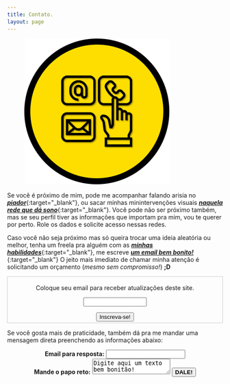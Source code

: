 ```yaml
---
title: Contato.
layout: page
---
```

<figure>
  <img alt="Laureano." src="images/CONTATO.png" />
</figure>

Se você é próximo de mim, pode me acompanhar falando arisia no [***piador***](https://twitter.com/laureanoeu){:target="_blank"}, ou sacar minhas minintervenções visuais [***naquela rede que dá sono***](https://instagram.com/laureanoeu){:target="_blank"}. Você pode não ser próximo também, mas se seu perfil tiver as informações que importam pra mim, vou te querer por perto. Role os dados e solicite acesso nessas redes.

Caso você não seja próximo mas só queira trocar uma ideia aleatória ou melhor, tenha um freela pra alguém com as [***minhas habilidades***](/sobre.html){:target="_blank"}, me escreve [***um email bem bonito!***](mailto:contato@laureano.eu){:target="_blank"} O jeito mais imediato de chamar minha atenção é solicitando um orçamento (*mesmo sem compromisso!*) **;D**

<form style="border:1px solid #ccc;padding:3px;text-align:center;" action="https://tinyletter.com/laureanoeu" method="post" target="popupwindow" onsubmit="window.open('https://tinyletter.com/laureanoeu', 'popupwindow', 'scrollbars=yes,width=800,height=600');return true"><p><label for="tlemail">Coloque seu email para receber atualizações deste site.</label></p><p><input type="text" style="width:140px" name="email" id="tlemail" /></p><input type="hidden" value="1" name="embed"/><input type="submit" value="Inscreva-se!" /></form>
        

Se você gosta mais de praticidade, também dá pra me mandar uma mensagem direta preenchendo as informações abaixo:
<div align="center">
<form
  action="https://formspree.io/f/xzbkgkea"
  method="POST"
>
  <label>
    <strong>Email para resposta:</strong>
    <input type="text" name="_replyto" required>
  </label>
  <br>
  <label>
    <strong>Mande o papo reto:</strong>
    <textarea maxlength="10" name="message">Digite aqui um texto bem bonitão!</textarea>
  </label>
  <!-- your other form fields go here -->
  <button type="submit"><strong> DALE! </strong></button>
</form>
</div>